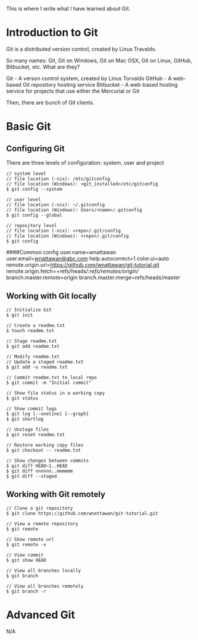 This is where I write what I have learned about Git.

Introduction to Git
===================

Git is a distributed version control, created by Linus Travalds.

So many names: Git, Git on Windows, Git on Mac OSX, Git on Linux, GitHub, Bitbucket, etc. What are they?

Git - A verson control system, created by Linus Torvalds
GitHub - A web-based Git repository hosting service
Bitbucket - A web-based hosting service for projects that use either the Mercurial or Git

Then, there are bunch of Git clients. 

Basic Git
=========

Configuring Git
---------------

There are three levels of configuration: system, user and project
```
// system level
// file location (-nix): /etc/gitconfig
// file location (Windows): <git_installed>/etc/gitconfig
$ git config --system

// user level
// file location (-nix): ~/.gitconfig
// file location (Windows): Users/<name>/.gitconfig
$ git config --global

// repository level 
// file location (-nix): <repo>/.git/config
// file location (Windows): <repo>/.git/config
$ git config
```

####Common config
user.name=wnattawan
user.email=wnattawan@abc.com
help.autocorrect=1
color.ui=auto
remote.origin.url=https://github.com/wnattawan/git-tutorial.git
remote.origin.fetch=+refs/heads/*:refs/remotes/origin/*
branch.master.remote=origin
branch.master.merge=refs/heads/master

Working with Git locally
------------------------
```
// Initialize Git
$ git init

// Create a readme.txt
$ touch readme.txt

// Stage readme.txt
$ git add readme.txt

// Modify readme.txt
// Update a staged readme.txt
$ git add -u readme.txt

// Commit readme.txt to local repo
$ git commit -m "Initial commit"

// Show file status in a working copy
$ git status

// Show commit logs
$ git log [--oneline] [--graph]
$ git shortlog

// Unstage files
$ git reset readme.txt	

// Restore working copy files
$ git checkout -- readme.txt

// Show changes between commits
$ git diff HEAD~1..HEAD
$ git diff nnnnnn..mmmmmm
$ git diff --staged
```

Working with Git remotely
-------------------------
```
// Clone a git repository
$ git clone https://github.com/wnattawan/git-tutorial.git

// View a remote repository
$ git remote

// Show remote url 
$ git remote -v

// View commit
$ git show HEAD

// View all branches locally
$ git branch

// View all branches remotely
$ git branch -r
```

Advanced Git
============
N/A
